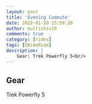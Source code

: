```yaml
---
layout: post
title: 'Evening Commute'
date: 2022-01-20 15:59:20
author: multishiv19
comments: true
category: [rides]
tags: [EBikeRide]
description: |
    Gear: Trek Powerfly 5<br/>
---
```


## Gear
Trek Powerfly 5



<div width='100%' class='strava-embed-placeholder' data-embed-type='activity' data-embed-id='6551696575'></div>
<script src='https://strava-embeds.com/embed.js'></script>
